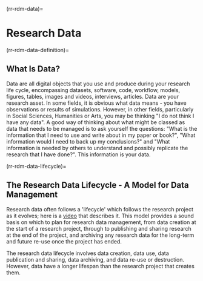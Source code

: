 (rr-rdm-data)=
# Research Data

(rr-rdm-data-definition)=
## What Is Data?

Data are all digital objects that you use and produce during your research life cycle, encompassing datasets, software, code, workflow, models, figures, tables, images and videos, interviews, articles. 
Data are your research asset. 
In some fields, it is obvious what data means - you have observations or results of simulations. 
However, in other fields, particularly in Social Sciences, Humanities or Arts, you may be thinking "I do not think I have any data". 
A good way of thinking about what might be classed as data that needs to be managed is to ask yourself the questions: "What is the information that I need to use and write about in my paper or book?", "What information would I need to back up my conclusions?" and "What information is needed by others to understand and possibly replicate the research that I have done?". 
This information is your data.

(rr-rdm-data-lifecycle)=
## The Research Data Lifecycle - A Model for Data Management

Research data often follows a 'lifecycle' which follows the research project as it evolves; here is a
[video](https://www.ukdataservice.ac.uk/manage-data/lifecycle.aspx) that describes it. 
This model provides a sound basis on which to plan for research data management, from data creation at the start of a research project, through to publishing and sharing research at the end of the project, and archiving any research data for the long-term and future re-use once the project has ended.

The research data lifecycle involves data creation, data use, data publication and sharing, data archiving, and data re-use or destruction. 
However, data have a longer lifespan than the research project that creates them.